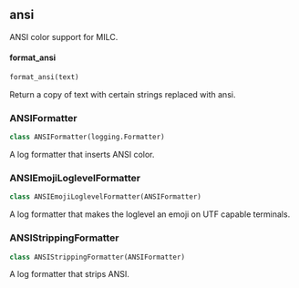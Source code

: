 <a name=".ansi"></a>
## ansi

ANSI color support for MILC.

<a name=".ansi.format_ansi"></a>
#### format\_ansi

```python
format_ansi(text)
```

Return a copy of text with certain strings replaced with ansi.

<a name=".ansi.ANSIFormatter"></a>
### ANSIFormatter

```python
class ANSIFormatter(logging.Formatter)
```

A log formatter that inserts ANSI color.

<a name=".ansi.ANSIEmojiLoglevelFormatter"></a>
### ANSIEmojiLoglevelFormatter

```python
class ANSIEmojiLoglevelFormatter(ANSIFormatter)
```

A log formatter that makes the loglevel an emoji on UTF capable terminals.

<a name=".ansi.ANSIStrippingFormatter"></a>
### ANSIStrippingFormatter

```python
class ANSIStrippingFormatter(ANSIFormatter)
```

A log formatter that strips ANSI.

